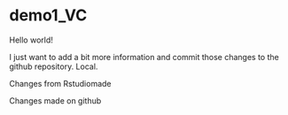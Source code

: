 # demo1_VC
Hello world!

I just want to add a bit more information and commit those changes to the github repository. Local.

Changes from Rstudiomade

Changes made on github
